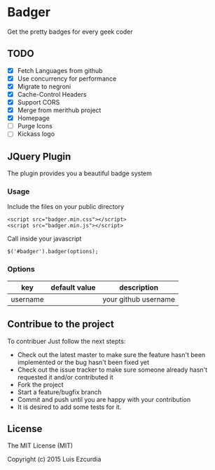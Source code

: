 # Badger

Get the pretty badges for every geek coder

## TODO

- [x] Fetch Languages from github
- [x] Use concurrency for performance
- [x] Migrate to negroni
- [x] Cache-Control Headers
- [x] Support CORS
- [x] Merge from merithub project
- [x] Homepage
- [ ] Purge Icons
- [ ] Kickass logo

## JQuery Plugin

The plugin provides you a beautiful badge system

### Usage

Include the files on your public directory

    <script src="badger.min.css"></script>
    <script src="badger.min.js"></script>

Call inside your javascript

    $('#badger').badger(options);

### Options

|      key     | default value | description          |
| ------------ |:-------------:|:--------------------:|
| username     |               | your github username |


## Contribue to the project

To contribuer Just follow the next stepts:

* Check out the latest master to make sure the feature hasn't been implemented or the bug hasn't been fixed yet
* Check out the issue tracker to make sure someone already hasn't requested it and/or contributed it
* Fork the project
* Start a feature/bugfix branch
* Commit and push until you are happy with your contribution
* It is desired to add some tests for it.

## License

The MIT License (MIT)

Copyright (c) 2015 Luis Ezcurdia
